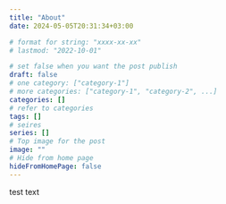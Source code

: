 ```yaml
---
title: "About"
date: 2024-05-05T20:31:34+03:00

# format for string: "xxxx-xx-xx"
# lastmod: "2022-10-01"

# set false when you want the post publish
draft: false
# one category: ["category-1"] 
# more categories: ["category-1", "category-2", ...]
categories: []
# refer to categories
tags: []
# seires
series: []
# Top image for the post
image: ""
# Hide from home page
hideFromHomePage: false
---
```

test text
<!--more-->